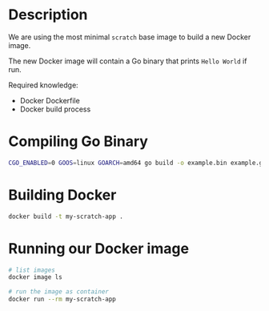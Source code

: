 # Description

We are using the most minimal `scratch` base image to build a new Docker image.

The new Docker image will contain a Go binary that prints `Hello World` if run.

Required knowledge:
- Docker Dockerfile
- Docker build process

# Compiling Go Binary

````sh
CGO_ENABLED=0 GOOS=linux GOARCH=amd64 go build -o example.bin example.go
````

# Building Docker

````sh
docker build -t my-scratch-app .
````

# Running our Docker image

````sh
# list images
docker image ls

# run the image as container
docker run --rm my-scratch-app
````
